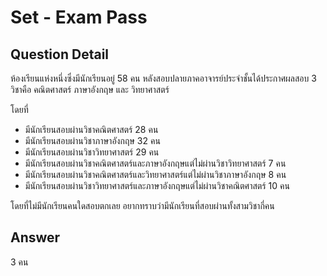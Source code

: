 # Set - Exam Pass
## Question Detail
ห้องเรียนแห่งหนึ่งซึ่งมีนักเรียนอยู่ 58 คน หลังสอบปลายภาคอาจารย์ประจำชั้นได้ประกาศผลสอบ 3 วิชาคือ คณิตศาสตร์ ภาษาอังกฤษ และ วิทยาศาสตร์ 

โดยที่

- มีนักเรียนสอบผ่านวิชาคณิตศาสตร์ 28 คน  
- มีนักเรียนสอบผ่านวิชาภาษาอังกฤษ 32 คน  
- มีนักเรียนสอบผ่านวิชาวิทยาศาสตร์ 29 คน
- มีนักเรียนสอบผ่านวิชาคณิตศาสตร์และภาษาอังกฤษแต่ไม่ผ่านวิชาวิทยาศาสตร์ 7 คน  
- มีนักเรียนสอบผ่านวิชาคณิตศาสตร์และวิทยาศาสตร์แต่ไม่ผ่านวิชาภาษาอังกฤษ 8 คน  
- มีนักเรียนสอบผ่านวิชาวิทยาศาสตร์และภาษาอังกฤษแต่ไม่ผ่านวิชาคณิตศาสตร์ 10 คน

โดยที่ไม่มีนักเรียนคนใดสอบตกเลย อยากทราบว่ามีนักเรียนที่สอบผ่านทั้งสามวิชากี่คน

## Answer
3 คน
